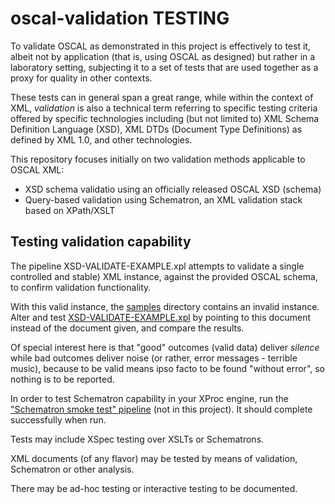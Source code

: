 # oscal-validation TESTING

To validate OSCAL as demonstrated in this project is effectively to test it, albeit not by application (that is, using OSCAL as designed) but rather in a laboratory setting, subjecting it to a set of tests that are used together as a proxy for quality in other contexts.

These tests can in general span a great range, while within the context of XML, *validation* is also a technical term referring to specific testing criteria offered by specific technologies including (but not limited to) XML Schema Definition Language (XSD), XML DTDs (Document Type Definitions) as defined by XML 1.0, and other technologies.

This repository focuses initially on two validation methods applicable to OSCAL XML:

- XSD schema validatio using an officially released OSCAL XSD (schema)
- Query-based validation using Schematron, an XML validation stack based on XPath/XSLT

## Testing validation capability

The pipeline XSD-VALIDATE-EXAMPLE.xpl attempts to validate a single controlled and stable) XML instance, against the provided OSCAL schema, to confirm validation functionality.

With this valid instance, the [samples](./samples/) directory contains an invalid instance. Alter and test [XSD-VALIDATE-EXAMPLE.xpl](./XSD-VALIDATE-EXAMPLE.xpl) by pointing to this document instead of the document given, and compare the results.

Of special interest here is that "good" outcomes (valid data) deliver *silence* while bad outcomes deliver noise (or rather, error messages - terrible music), because to be valid means ipso facto to be found "without error", so nothing is to be reported.

In order to test Schematron capability in your XProc engine, run the ["Schematron smoke test" pipeline](../../smoketest/TEST-SCHEMATRON.xpl) (not in this project). It should complete successfully when run.

Tests may include XSpec testing over XSLTs or Schematrons.

XML documents (of any flavor) may be tested by means of validation, Schematron or other analysis.

There may be ad-hoc testing or interactive testing to be documented.

